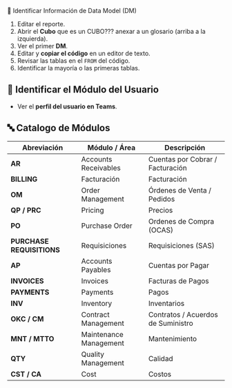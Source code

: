 🧠 Identificar Información de Data Model (DM)

1. Editar el reporte.
2. Abrir el **Cubo**  que es un CUBO??? anexar a un glosario (arriba a la izquierda).
3. Ver el primer **DM**.
4. Editar y **copiar el código** en un editor de texto.
5. Revisar las tablas en el `FROM` del código.
6. Identificar la mayoría o las primeras tablas.

## 👤 Identificar el Módulo del Usuario

- Ver el **perfil del usuario en Teams**.

## 🔤 Catalogo de Módulos

| Abreviación               | Módulo / Área          | Descripción                        |
| ------------------------- | ---------------------- | ---------------------------------- |
| **AR**                    | Accounts Receivables   | Cuentas por Cobrar / Facturación   |
| **BILLING**               | Facturación            | Facturación                        |
| **OM**                    | Order Management       | Órdenes de Venta / Pedidos         |
| **QP / PRC**              | Pricing                | Precios                            |
| **PO**                    | Purchase Order         | Ordenes de Compra (OCAS)           |
| **PURCHASE REQUISITIONS** | Requisiciones          | Requisiciones (SAS)                |
| **AP**                    | Accounts Payables      | Cuentas por Pagar                  |
| **INVOICES**              | Invoices               | Facturas de Pagos                  |
| **PAYMENTS**              | Payments               | Pagos                              |
| **INV**                   | Inventory              | Inventarios                        |
| **OKC / CM**              | Contract Management    | Contratos / Acuerdos de Suministro |
| **MNT / MTTO**            | Maintenance Management | Mantenimiento                      |
| **QTY**                   | Quality Management     | Calidad                            |
| **CST / CA**              | Cost                   | Costos                             |